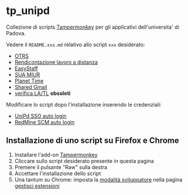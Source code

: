 # tp_unipd

Collezione di scripts [Tampermonkey](http://tampermonkey.net) per gli applicativi
dell'universita' di Padova.

Vedere il `README.xxx.md` relativo allo script `xxx` desiderato:

* [OTRS](README.otrs.md)
* [Rendicontazione lavoro a distanza](README.rend-lav-dist.md)
* [EasyStaff](README.easystaff.md)
* [SUA MIUR](README.sua.md)
* [Planet Time](README.planet-time.md)
* [Shared Gmail](README.gmail-shared.md)
* [verifica LA/TL](README.verifica.md) **obsoleti**

Modificare lo script dopo l'installazione inserendo le credenziali:

* [UniPd SSO auto login](https://github.com/acavalin/tp_unipd/raw/refs/heads/main/autologin_sso.user.js)
* [RedMine SCM auto login](https://github.com/acavalin/tp_unipd/raw/refs/heads/main/autologin_redmine.user.js)

## Installazione di uno script su Firefox e Chrome

1. Installare l'add-on [Tampermonkey](http://tampermonkey.net/)
2. Cliccare sullo script desiderato presente in questa pagina
3. Premere il pulsante "Raw" sulla destra
4. Accettare l'installazione dello script
5. Una tantum su Chrome: imposta la [modalità sviluppatore](https://www.tampermonkey.net/faq.php#Q209)
   nella pagina [gestisci estensioni](chrome://extensions)